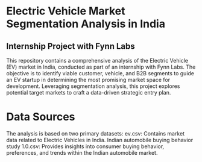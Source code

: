 # Electric Vehicle Market Segmentation Analysis in India
## Internship Project with Fynn Labs
This repository contains a comprehensive analysis of the Electric Vehicle (EV) market in India, conducted as part of an internship with Fynn Labs. The objective is to identify viable customer, vehicle, and B2B segments to guide an EV startup in determining the most promising market space for development. Leveraging segmentation analysis, this project explores potential target markets to craft a data-driven strategic entry plan.

# Data Sources
The analysis is based on two primary datasets:
ev.csv: Contains market data related to Electric Vehicles in India.
Indian automobile buying behavior study 1.0.csv: Provides insights into consumer buying behavior, preferences, and trends within the Indian automobile market.
